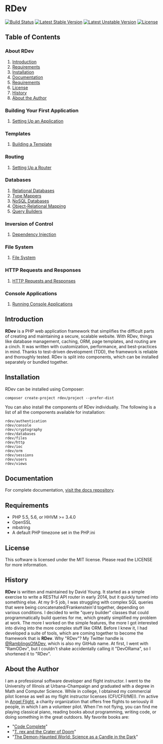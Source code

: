 # RDev
[![Build Status](https://travis-ci.org/ramblingsofadev/RDev.svg?branch=master)](https://travis-ci.org/ramblingsofadev/RDev)
[![Latest Stable Version](https://poser.pugx.org/rdev/rdev/v/stable.svg)](https://packagist.org/packages/rdev/rdev)
[![Latest Unstable Version](https://poser.pugx.org/rdev/rdev/v/unstable.svg)](https://packagist.org/packages/rdev/rdev)
[![License](https://poser.pugx.org/rdev/rdev/license.svg)](https://packagist.org/packages/rdev/rdev)
## Table of Contents
### About RDev
1. [Introduction](#introduction)
2. [Requirements](#requirements)
3. [Installation](#installation)
4. [Documentation](#documentation)
5. [Requirements](#requirements)
6. [License](#license)
7. [History](#history)
8. [About the Author](#about-the-author)

### Building Your First Application
1. [Setting Up an Application](https://github.com/ramblingsofadev/docs/blob/master/application.md)

### Templates
1. [Building a Template](https://github.com/ramblingsofadev/docs/blob/master/views.md)

### Routing
1. [Setting Up a Router](https://github.com/ramblingsofadev/docs/blob/master/routing.md)

### Databases
1. [Relational Databases](https://github.com/ramblingsofadev/docs/blob/master/rdbms.md)
  1. [Type Mappers](https://github.com/ramblingsofadev/docs/blob/master/typemappers.md)
2. [NoSQL Databases](https://github.com/ramblingsofadev/docs/blob/master/nosql.md)
3. [Object-Relational Mapping](https://github.com/ramblingsofadev/docs/blob/master/orm.md)
4. [Query Builders](https://github.com/ramblingsofadev/docs/blob/master/querybuilders.md)

### Inversion of Control
1. [Dependency Injection](https://github.com/ramblingsofadev/docs/blob/master/ioc.md)

### File System
1. [File System](https://github.com/ramblingsofadev/docs/blob/master/files.md)

### HTTP Requests and Responses
1. [HTTP Requests and Responses](https://github.com/ramblingsofadev/docs/blob/master/http.md)

### Console Applications
1. [Running Console Applications](https://github.com/ramblingsofadev/docs/blob/master/console.md)

## Introduction
**RDev** is a PHP web application framework that simplifies the difficult parts of creating and maintaining a secure, scalable website.  With RDev, things like database management, caching, ORM, page templates, and routing are a cinch.  It was written with customization, performance, and best-practices in mind.  Thanks to test-driven development (TDD), the framework is reliable and thoroughly tested. RDev is split into components, which can be installed separately or bundled together.

## Installation
RDev can be installed using Composer:

```
composer create-project rdev/project --prefer-dist
```

You can also install the components of RDev individually.  The following is a list of all the components available for installation:

```
rdev/authentication
rdev/console
rdev/cryptography
rdev/databases
rdev/files
rdev/http
rdev/ioc
rdev/orm
rdev/sessions
rdev/users
rdev/views
```

## Documentation
For complete documentation, [visit the docs repository](https://github.com/ramblingsofadev/docs).

## Requirements
* PHP 5.5, 5.6, or HHVM >= 3.4.0
* OpenSSL
* mbstring
* A default PHP timezone set in the PHP.ini

## License
This software is licensed under the MIT license.  Please read the LICENSE for more information.

## History
**RDev** is written and maintained by David Young.  It started as a simple exercise to write a RESTful API router in early 2014, but it quickly turned into something else.  At my 9-5 job, I was struggling with complex SQL queries that were being concatenated/Frankenstein'd together, depending on various conditions.  I decided to write "query builder" classes that could programmatically build queries for me, which greatly simplified my problem at work.  The more I worked on the simple features, the more I got interested into diving into the more complex stuff like ORM.  Before I knew it, I had developed a suite of tools, which are coming together to become the framework that is **RDev**.  Why "RDev"?  My Twitter handle is [@RamblingsOfADev](https://www.twitter.com/ramblingsofadev), which is also my GitHub name.  At first, I went with "RamODev", but I couldn't shake accidentally calling it "DevORama", so I shortened it to "RDev".

## About the Author
I am a professional software developer and flight instructor.  I went to the University of Illinois at Urbana-Champaign and graduated with a degree in Math and Computer Science.  While in college, I obtained my commercial pilot license as well as my flight instructor licenses (CFI/CFII/MEI).  I'm active in [Angel Flight](http://angelflightcentral.org/), a charity organization that offers free flights to seriously ill people, in which I am a volunteer pilot.  When I'm not flying, you can find me playing classical piano, reading books about programming, writing code, or doing something in the great outdoors. My favorite books are:
* "[Code Complete](http://www.amazon.com/Code-Complete-Practical-Handbook-Construction/dp/0735619670)"
* "[T. rex and the Crater of Doom](http://www.amazon.com/Crater-Doom-Princeton-Science-Library/dp/0691131031)"
* "[The Demon-Haunted World: Science as a Candle in the Dark](http://www.amazon.com/The-Demon-Haunted-World-Science-Candle/dp/0345409469)"